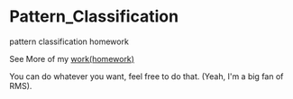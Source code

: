 Pattern_Classification
======================

pattern classification homework

See More of my [work(homework)](https://github.com/district10/homework) 


You can do whatever you want, feel free to do that. (Yeah, I'm a big fan of RMS).
